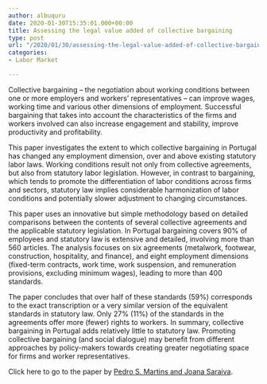 ```yaml
---
author: albuquru
date: 2020-01-30T15:35:01.000+00:00
title: Assessing the legal value added of collective bargaining
type: post
url: "/2020/01/30/assessing-the-legal-value-added-of-collective-bargaining/"
categories:
- Labor Market

---
```

Collective bargaining – the negotiation about working conditions between one or more employers and workers’ representatives – can improve wages, working time and various other dimensions of employment. Successful bargaining that takes into account the characteristics of the firms and workers involved can also increase engagement and stability, improve productivity and profitability. 




This paper investigates the extent to which collective bargaining in Portugal has changed any employment dimension, over and above existing statutory labor laws. Working conditions result not only from collective agreements, but also from statutory labor legislation. However, in contrast to bargaining, which tends to promote the differentiation of labor conditions across firms and sectors, statutory law implies considerable harmonization of labor conditions and potentially slower adjustment to changing circumstances.




This paper uses an innovative but simple methodology based on detailed comparisons between the contents of several collective agreements and the applicable statutory legislation. In Portugal bargaining covers 90% of employees and statutory law is extensive and detailed, involving more than 560 articles. The analysis focuses on six agreements (metalwork, footwear, construction, hospitality, and finance), and eight employment dimensions (fixed-term contracts, work time, work suspension, and remuneration provisions, excluding minimum wages), leading to more than 400 standards. 




The paper concludes that over half of these standards (59%) corresponds to the exact transcription or a very similar version of the equivalent standards in statutory law. Only 27% (11%) of the standards in the agreements offer more (fewer) rights to workers. In summary, collective bargaining in Portugal adds relatively little to statutory law. Promoting collective bargaining (and social dialogue) may benefit from different approaches by policy-makers towards creating greater negotiating space for firms and worker representatives.


Click here to go to the paper by [Pedro S. Martins and Joana Saraiva](https://econpapers.repec.org/paper/zbwglodps/406.htm).